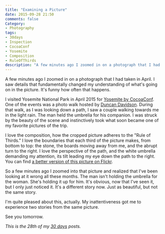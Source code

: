 ```yaml
---
title: "Examining a Picture"
date: 2015-09-28 21:50
comments: false
Category:
- Photography
tags:
- 30days
- Inspection
- CocoaConf
- Yosemite
- Composition
- RuleOfThirds
description: "A few minutes ago I zoomed in on a photograph that I had taken in April. I saw details that fundamentally changed my understanding of whats going on in the picture."
---
```


A few minutes ago I zoomed in on a photograph that I had taken in April. I saw details that fundamentally changed my understanding of what's going on in the picture. It's funny how often that happens.

<!-- more -->

I visited Yosemite National Park in April 2015 for [Yosemite by CocoaConf][]. One of the events was a photo walk hosted by [Duncan Davidson][jdd]. During that walk, as I was looking down a path, I saw a couple walking towards me in the light rain. The man held the umbrella for his companion. I was struck by the beauty of the scene and instinctively took what soon became one of my favorite pictures of the trip. 

<!-- c /images/2015/09/couple.jpg One of my favorite pictures from my recent trip to Yosemite -->

I love the composition, how the cropped picture adheres to the "Rule of Thirds." I love the boundaries that each third of the picture makes, from bottom to top: the stone, the boards moving away from me, and the abrupt turn to the right. I love the perspective of the path, and the white umbrella demanding my attention, its tilt leading my eye down the path to the right. You can find [a better version of this picture on Flickr][flickr].

So a few minutes ago I zoomed into that picture and realized that I've been looking at it wrong all these months. The man isn't holding the umbrella for the woman. She's holding it up for him. It's obvious, now that I've seen it, but I only just noticed it. It's a different story now. Just as beautiful, but not the same story. 

I'm quite pleased about this, actually. My inattentiveness got me to experience two stories from the same picture.

See you tomorrow.

_This is the 28th of my [30 days][] posts._

[30 days]: /2015/08/31/30-days/
[Yosemite by CocoaConf]: http://cocoaconf.com/yosemite
[jdd]: http://duncandavidson.com/about/
[flickr]: https://www.flickr.com/photos/aijazansari/17268536945/in/album-72157649855443813/
